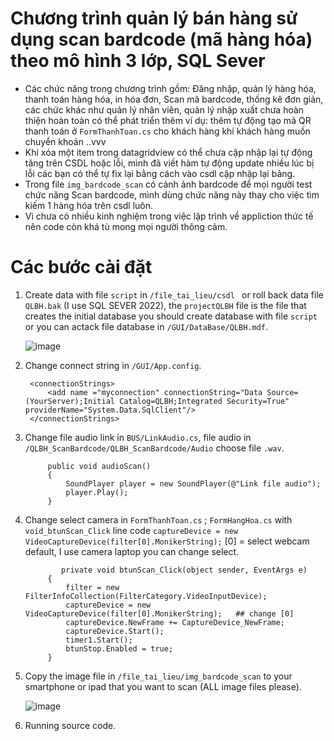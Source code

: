# Chương trình quản lý bán hàng sử dụng scan bardcode (mã hàng hóa) theo mô hình 3 lớp, SQL Sever
- Các chức năng trong chương trình gồm: Đăng nhập, quản lý hàng hóa, thanh toán hàng hóa, in hóa đơn, Scan mã bardcode, thống kê đơn giản, các chức khác như quản lý nhân viên, quản lý nhập xuất chưa hoàn thiện hoàn toàn có thể phát triển thêm ví dụ: thêm tự động tạo mã QR thanh toán ở `` FormThanhToan.cs `` cho khách hàng khi khách hàng muốn chuyển khoản ..vvv
- Khi xóa một item trong datagridview có thể chưa cập nhập lại tự động tăng trên CSDL hoặc lỗi, mình đã viết hàm tự động update nhiều lúc bị lỗi các bạn có thể tự fix lại bằng cách vào csdl cập nhập lại bảng.
- Trong file `` img_bardcode_scan `` có cảnh ảnh bardcode để mọi người test chức năng Scan bardcode, mình dùng chức năng này thay cho việc tìm kiếm 1 hàng hóa trên csdl luôn.
- Vì chưa có nhiều kinh nghiệm trong việc lập trình về appliction thức tế nên code còn khá tù mong mọi người thông cảm.
# Các bước cài đặt
1. Create data with file `` script `` in `` /file_tai_lieu/csdl  `` or roll back data file `` QLBH.bak `` (I use SQL SEVER 2022), the `` projectQLBH `` file is the file that creates the initial database you should create database with file `` script `` or you can actack file database in `` /GUI/DataBase/QLBH.mdf ``.

	![image](https://github.com/feanorpham/QLBH_ScanBardcode/assets/104748794/7f8d5b1c-5afe-4c18-aa02-28186958260f)

2. Change connect string in `` /GUI/App.config ``.
   ``````
	<connectionStrings>
		<add name ="myconnection" connectionString="Data Source=(YourServer);Initial Catalog=QLBH;Integrated Security=True" providerName="System.Data.SqlClient"/>
	</connectionStrings>
   ``````
3. Change file audio link  in `` BUS/LinkAudio.cs ``, file audio in `` /QLBH_ScanBardcode/QLBH_ScanBardcode/Audio `` choose file ` .wav `. 
   ```````
        public void audioScan()
        { 
            SoundPlayer player = new SoundPlayer(@"Link file audio");
            player.Play();
        }
   ```````

4. Change select camera in ``` FormThanhToan.cs ``` ; ``` FormHangHoa.cs ``` with ``` void_btunScan_Click ``` line code `` captureDevice = new VideoCaptureDevice(filter[0].MonikerString); `` [0] = select webcam default, I use camera laptop you can change select.
   ``````
           private void btunScan_Click(object sender, EventArgs e)
        {
            filter = new FilterInfoCollection(FilterCategory.VideoInputDevice);
            captureDevice = new VideoCaptureDevice(filter[0].MonikerString);   ## change [0]
            captureDevice.NewFrame += CaptureDevice_NewFrame;
            captureDevice.Start();
            timer1.Start();
            btunStop.Enabled = true;
        }
   ``````
5. Copy the image file in ``` /file_tai_lieu/img_bardcode_scan ``` to your smartphone or ipad that you want to scan (ALL image files please).

	![image](https://github.com/feanorpham/QLBH_ScanBardcode/assets/104748794/99d8a736-fd82-4caa-8a4f-385cee78326b)

6. Running source code.
